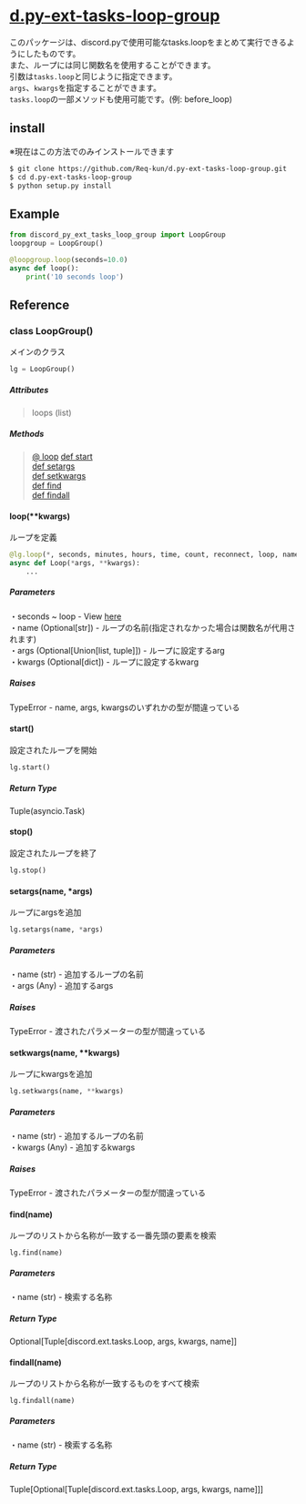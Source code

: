 # [d.py-ext-tasks-loop-group](https://github.com/Req-kun/d.py-ext-tasks-loop-group)

このパッケージは、discord.pyで使用可能なtasks.loopをまとめて実行できるようにしたものです。  
また、ループには同じ関数名を使用することができます。  
引数は`tasks.loop`と同じように指定できます。  
`args`、`kwargs`を指定することができます。  
`tasks.loop`の一部メソッドも使用可能です。(例: before_loop)


## install

※現在はこの方法でのみインストールできます  

```sh
$ git clone https://github.com/Req-kun/d.py-ext-tasks-loop-group.git
$ cd d.py-ext-tasks-loop-group
$ python setup.py install
```

## Example

```py
from discord_py_ext_tasks_loop_group import LoopGroup
loopgroup = LoopGroup()

@loopgroup.loop(seconds=10.0)
async def loop():
    print('10 seconds loop')
```

## Reference

### class LoopGroup()

メインのクラス

```py
lg = LoopGroup()
```

##### Attributes
> loops (list)

##### Methods
> [@ loop](https://github.com/Req-kun/d.py-ext-tasks-loop-group/blob/main/README.md#loop(**kwargs))  
[def start]()  
[def setargs]()  
[def setkwargs]()  
[def find]()  
[def findall]()

#### loop(**kwargs)

ループを定義

```py
@lg.loop(*, seconds, minutes, hours, time, count, reconnect, loop, name, args, kwargs)
async def Loop(*args, **kwargs):
    ...
```

##### Parameters
・seconds ~ loop - View [here](https://discordpy.readthedocs.io/en/latest/ext/tasks/index.html#discord.ext.tasks.loop)  
・name (Optional[str]) - ループの名前(指定されなかった場合は関数名が代用されます)  
・args (Optional[Union[list, tuple]]) - ループに設定するarg  
・kwargs (Optional[dict]) - ループに設定するkwarg

##### Raises
TypeError - name, args, kwargsのいずれかの型が間違っている

#### start()

設定されたループを開始

```py
lg.start()
```

##### Return Type
Tuple(asyncio.Task)

#### stop()

設定されたループを終了

```py
lg.stop()
```

#### setargs(name, *args)

ループにargsを追加

```py
lg.setargs(name, *args)
```

##### Parameters
・name (str) - 追加するループの名前  
・args (Any) - 追加するargs

##### Raises
TypeError - 渡されたパラメーターの型が間違っている

#### setkwargs(name, **kwargs)

ループにkwargsを追加

```py
lg.setkwargs(name, **kwargs)
```

##### Parameters
・name (str) - 追加するループの名前  
・kwargs (Any) - 追加するkwargs

##### Raises
TypeError - 渡されたパラメーターの型が間違っている

#### find(name)

ループのリストから名称が一致する一番先頭の要素を検索

```
lg.find(name)
```

##### Parameters
・name (str) - 検索する名称

##### Return Type
Optional[Tuple[discord.ext.tasks.Loop, args, kwargs, name]]

#### findall(name)

ループのリストから名称が一致するものをすべて検索

```
lg.findall(name)
```

##### Parameters
・name (str) - 検索する名称

##### Return Type
Tuple[Optional[Tuple[discord.ext.tasks.Loop, args, kwargs, name]]]
